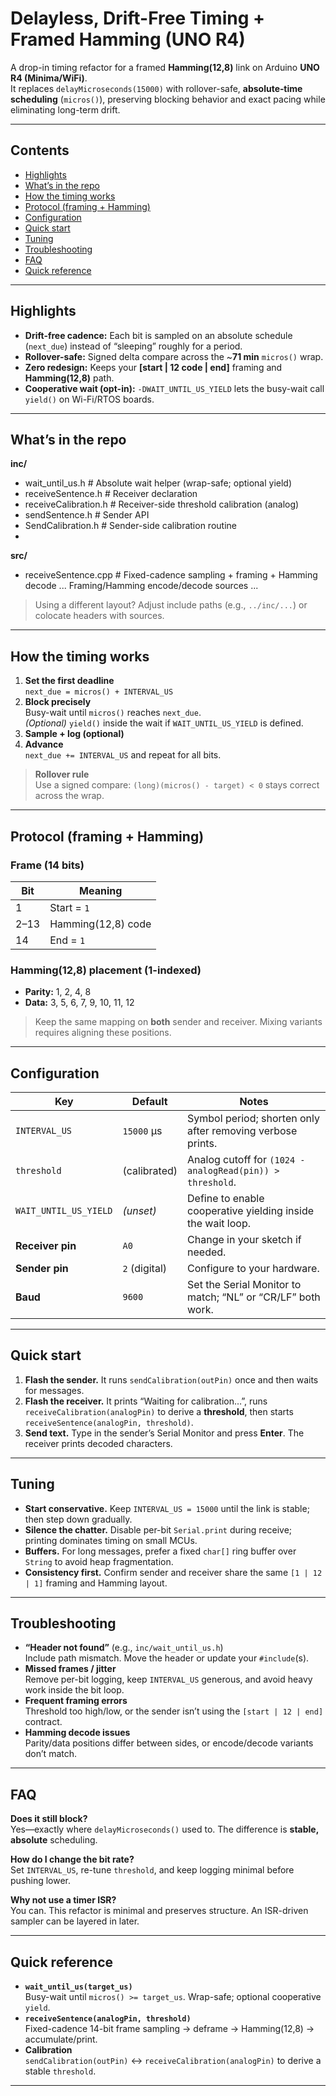 # Delayless, Drift-Free Timing + Framed Hamming (UNO R4)

A drop-in timing refactor for a framed **Hamming(12,8)** link on Arduino **UNO R4 (Minima/WiFi)**.  
It replaces `delayMicroseconds(15000)` with rollover-safe, **absolute‐time scheduling** (`micros()`), preserving blocking behavior and exact pacing while eliminating long-term drift.

---

## Contents
- [Highlights](#highlights)
- [What’s in the repo](#whats-in-the-repo)
- [How the timing works](#how-the-timing-works)
- [Protocol (framing + Hamming)](#protocol-framing--hamming)
- [Configuration](#configuration)
- [Quick start](#quick-start)
- [Tuning](#tuning)
- [Troubleshooting](#troubleshooting)
- [FAQ](#faq)
- [Quick reference](#quick-reference)

---

## Highlights

- **Drift-free cadence:** Each bit is sampled on an absolute schedule (`next_due`) instead of “sleeping” roughly for a period.
- **Rollover-safe:** Signed delta compare across the ~**71 min** `micros()` wrap.
- **Zero redesign:** Keeps your **[start | 12 code | end]** framing and **Hamming(12,8)** path.
- **Cooperative wait (opt-in):** `-DWAIT_UNTIL_US_YIELD` lets the busy-wait call `yield()` on Wi-Fi/RTOS boards.

---

## What’s in the repo


**inc/**
- wait_until_us.h # Absolute wait helper (wrap-safe; optional yield)
- receiveSentence.h # Receiver declaration
- receiveCalibration.h # Receiver-side threshold calibration (analog)
- sendSentence.h # Sender API
- SendCalibration.h # Sender-side calibration routine
- 
**src/**
- receiveSentence.cpp # Fixed-cadence sampling + framing + Hamming decode
... Framing/Hamming encode/decode sources ...

> Using a different layout? Adjust include paths (e.g., `../inc/...`) or colocate headers with sources.

---

## How the timing works

1. **Set the first deadline**  
   `next_due = micros() + INTERVAL_US`
2. **Block precisely**  
   Busy-wait until `micros()` reaches `next_due`.  
   *(Optional)* `yield()` inside the wait if `WAIT_UNTIL_US_YIELD` is defined.
3. **Sample + log (optional)**
4. **Advance**  
   `next_due += INTERVAL_US` and repeat for all bits.

> **Rollover rule**  
> Use a signed compare: `(long)(micros() - target) < 0` stays correct across the wrap.

---

## Protocol (framing + Hamming)

### Frame (14 bits)
| Bit | Meaning             |
|-----|---------------------|
| 1   | Start = `1`         |
| 2–13| Hamming(12,8) code  |
| 14  | End = `1`           |

### Hamming(12,8) placement (1-indexed)
- **Parity:** 1, 2, 4, 8  
- **Data:** 3, 5, 6, 7, 9, 10, 11, 12

> Keep the same mapping on **both** sender and receiver. Mixing variants requires aligning these positions.

---

## Configuration

| Key                    | Default       | Notes                                                                 |
|------------------------|---------------|-----------------------------------------------------------------------|
| `INTERVAL_US`          | `15000` µs    | Symbol period; shorten only after removing verbose prints.            |
| `threshold`            | (calibrated)  | Analog cutoff for `(1024 - analogRead(pin)) > threshold`.             |
| `WAIT_UNTIL_US_YIELD`  | *(unset)*     | Define to enable cooperative yielding inside the wait loop.           |
| **Receiver pin**       | `A0`          | Change in your sketch if needed.                                      |
| **Sender pin**         | `2` (digital) | Configure to your hardware.                                           |
| **Baud**               | `9600`        | Set the Serial Monitor to match; “NL” or “CR/LF” both work.           |

---

## Quick start

1. **Flash the sender.** It runs `sendCalibration(outPin)` once and then waits for messages.
2. **Flash the receiver.** It prints “Waiting for calibration…”, runs `receiveCalibration(analogPin)` to derive a **threshold**, then starts `receiveSentence(analogPin, threshold)`.
3. **Send text.** Type in the sender’s Serial Monitor and press **Enter**. The receiver prints decoded characters.

---

## Tuning

- **Start conservative.** Keep `INTERVAL_US = 15000` until the link is stable; then step down gradually.
- **Silence the chatter.** Disable per-bit `Serial.print` during receive; printing dominates timing on small MCUs.
- **Buffers.** For long messages, prefer a fixed `char[]` ring buffer over `String` to avoid heap fragmentation.
- **Consistency first.** Confirm sender and receiver share the same `[1 | 12 | 1]` framing and Hamming layout.

---

## Troubleshooting

- **“Header not found”** (e.g., `inc/wait_until_us.h`)  
  Include path mismatch. Move the header or update your `#include`(s).
- **Missed frames / jitter**  
  Remove per-bit logging, keep `INTERVAL_US` generous, and avoid heavy work inside the bit loop.
- **Frequent framing errors**  
  Threshold too high/low, or the sender isn’t using the `[start | 12 | end]` contract.
- **Hamming decode issues**  
  Parity/data positions differ between sides, or encode/decode variants don’t match.

---

## FAQ

**Does it still block?**  
Yes—exactly where `delayMicroseconds()` used to. The difference is **stable, absolute** scheduling.

**How do I change the bit rate?**  
Set `INTERVAL_US`, re-tune `threshold`, and keep logging minimal before pushing lower.

**Why not use a timer ISR?**  
You can. This refactor is minimal and preserves structure. An ISR-driven sampler can be layered in later.

---

## Quick reference

- **`wait_until_us(target_us)`**  
  Busy-wait until `micros() >= target_us`. Wrap-safe; optional cooperative `yield`.
- **`receiveSentence(analogPin, threshold)`**  
  Fixed-cadence 14-bit frame sampling → deframe → Hamming(12,8) → accumulate/print.
- **Calibration**  
  `sendCalibration(outPin)` ↔ `receiveCalibration(analogPin)` to derive a stable `threshold`.

---
